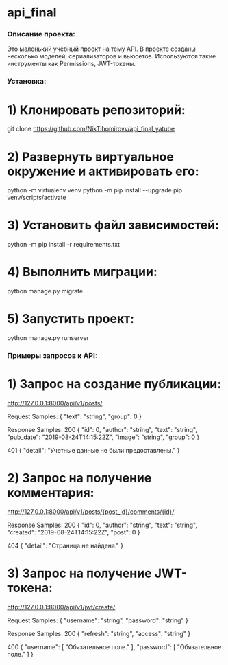 # api_final
### Описание проекта:
Это маленький учебный проект на тему API. В проекте созданы несколько моделей, сериализаторов и вьюсетов. Используются такие инструменты как Permissions, JWT-токены.
### Установка:
# 1) Клонировать репозиторий:
git clone https://github.com/NikTihomirovv/api_final_yatube
# 2) Развернуть виртуальное окружение и активировать его:
python -m virtualenv venv
python -m pip install --upgrade pip 
venv/scripts/activate 
# 3) Установить файл зависимостей:
python -m pip install -r requirements.txt
# 4) Выполнить миграции:
python manage.py migrate
# 5) Запустить проект:
python manage.py runserver

### Примеры запросов к API: 

# 1) Запрос на создание публикации:
http://127.0.0.1:8000/api/v1/posts/

Request Samples:
{
  "text": "string",
  "group": 0
}

Response Samples:
200
{
  "id": 0,
  "author": "string",
  "text": "string",
  "pub_date": "2019-08-24T14:15:22Z",
  "image": "string",
  "group": 0
}

401
{
  "detail": "Учетные данные не были предоставлены."
}

# 2) Запрос на получение комментария:
http://127.0.0.1:8000/api/v1/posts/{post_id}/comments/{id}/

Response Samples:
200
{
  "id": 0,
  "author": "string",
  "text": "string",
  "created": "2019-08-24T14:15:22Z",
  "post": 0
}

404
{
  "detail": "Страница не найдена."
}

# 3) Запрос на получение JWT-токена:
http://127.0.0.1:8000/api/v1/jwt/create/

Request Samples:
{
  "username": "string",
  "password": "string"
}

Response Samples:
200
{
  "refresh": "string",
  "access": "string"
}

400
{
  "username": [
    "Обязательное поле."
  ],
  "password": [
    "Обязательное поле."
  ]
}
